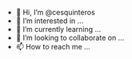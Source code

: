 - 👋 Hi, I’m @cesquinteros
- 👀 I’m interested in ...
- 🌱 I’m currently learning ...
- 💞️ I’m looking to collaborate on ...
- 📫 How to reach me ...

<!---
cesquinteros/cesquinteros is a ✨ special ✨ repository because its `README.md` (this file) appears on your GitHub profile.
You can click the Preview link to take a look at your changes.
--->
